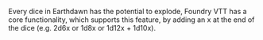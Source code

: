 Every dice in Earthdawn has the potential to explode, Foundry VTT has a core functionality, which supports this feature, by adding an x at the end of the dice (e.g. 2d6x or 1d8x or 1d12x + 1d10x).